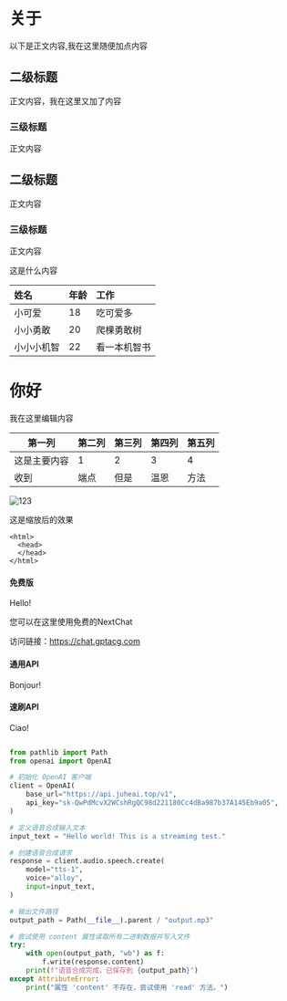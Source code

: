 # 关于

以下是正文内容,我在这里随便加点内容

## 二级标题

正文内容，我在这里又加了内容

### 三级标题

正文内容

## 二级标题

正文内容

### 三级标题

正文内容

这是什么内容

| 姓名   | 年龄 |     工作 |
| :----- | :-- | :------- |
| 小可爱   |  18  | 吃可爱多 |
| 小小勇敢 |  20  | 爬棵勇敢树 |
| 小小小机智 |  22  | 看一本机智书 |

# 你好

我在这里编辑内容

|第一列|第二列|第三列|第四列|第五列|
|--|--|--|--|--|
|这是主要内容|1|2|3|4|
|收到|端点| 但是|温恩|方法|

![123](https://res.u-tools.cn/website5/static/assets/plugin/plugin-1.png)


这是缩放后的效果

    <html>
      <head>
      </head>
    </html>

<!-- tabs:start -->

#### **免费版**

Hello!

您可以在这里使用免费的NextChat

访问链接：https://chat.gptacg.com

#### **通用API**

Bonjour!

#### **速刷API**

Ciao!

<!-- tabs:end -->


```python

from pathlib import Path
from openai import OpenAI

# 初始化 OpenAI 客户端
client = OpenAI(
    base_url="https://api.juheai.top/v1",
    api_key="sk-QwPdMcvX2WCshRgQC98d221180Cc4dBa987b37A145Eb9a05",
)

# 定义语音合成输入文本
input_text = "Hello world! This is a streaming test."

# 创建语音合成请求
response = client.audio.speech.create(
    model="tts-1",
    voice="alloy",
    input=input_text,
)

# 输出文件路径
output_path = Path(__file__).parent / "output.mp3"

# 尝试使用 content 属性读取所有二进制数据并写入文件
try:
    with open(output_path, "wb") as f:
        f.write(response.content)
    print(f"语音合成完成，已保存到 {output_path}")
except AttributeError:
    print("属性 'content' 不存在，尝试使用 'read' 方法。")


```
